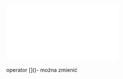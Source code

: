 ![2020_W07_teksty-tablice_znakowe](Notatki/Semestr%201/Podstawy%20programowania/Wyk%C5%82ady/Wyk%C5%82ad%207/2020_W07_teksty-tablice_znakowe.pdf)

operator \[\]\(\)- można zmienić

 
